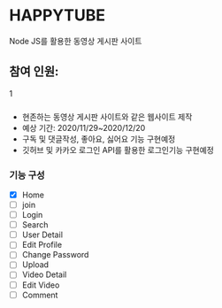 # HAPPYTUBE

Node JS를 활용한 동영상 게시판 사이트


## 참여 인원:

1

###

- 현존하는 동영상 게시판 사이트와 같은 웹사이트 제작
- 예상 기간: 2020/11/29~2020/12/20
- 구독 및 댓글작성, 좋아요, 싫어요 기능 구현예정
- 깃허브 및 카카오 로그인 API를 활용한 로그인기능 구현예정


### 기능 구성 

- [x] Home
- [ ] join
- [ ] Login
- [ ] Search
- [ ] User Detail
- [ ] Edit Profile
- [ ] Change Password
- [ ] Upload
- [ ] Video Detail
- [ ] Edit Video
- [ ] Comment
